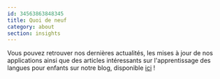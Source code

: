 ```yaml
---
id: 34563863848345
title: Quoi de neuf 
category: about
section: insights
---
```

Vous pouvez retrouver nos dernières actualités, les mises à jour de nos applications ainsi que des articles intéressants sur l'apprentissage des langues pour enfants sur notre blog, disponible [ici](https://studycat.com/blog/) !

